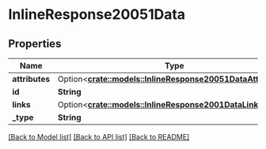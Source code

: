 # InlineResponse20051Data

## Properties

Name | Type | Description | Notes
------------ | ------------- | ------------- | -------------
**attributes** | Option<[**crate::models::InlineResponse20051DataAttributes**](inline_response_200_51_data_attributes.md)> |  | [optional]
**id** | **String** |  | 
**links** | Option<[**crate::models::InlineResponse2001DataLinks**](inline_response_200_1_data_links.md)> |  | [optional]
**_type** | **String** |  | 

[[Back to Model list]](../README.md#documentation-for-models) [[Back to API list]](../README.md#documentation-for-api-endpoints) [[Back to README]](../README.md)


